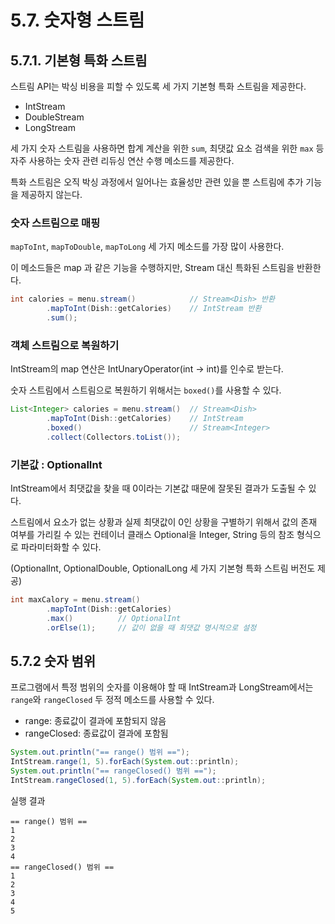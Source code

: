 # 5.7. 숫자형 스트림

## 5.7.1. 기본형 특화 스트림

스트림 API는 박싱 비용을 피할 수 있도록 세 가지 기본형 특화 스트림을 제공한다.

- IntStream
- DoubleStream
- LongStream

세 가지 숫자 스트림을 사용하면 합계 계산을 위한 `sum`, 최댓값 요소 검색을 위한 `max` 등  자주 사용하는 숫자 관련 리듀싱 연산 수행 메소드를 제공한다.

특화 스트림은 오직 박싱 과정에서 일어나는 효율성만 관련 있을 뿐 스트림에 추가 기능을 제공하지 않는다.

### 숫자 스트림으로 매핑

`mapToInt`, `mapToDouble`, `mapToLong` 세 가지 메소드를 가장 많이 사용한다.

이 메소드들은 map 과 같은 기능을 수행하지만, Stream<T> 대신 특화된 스트림을 반환한다.

```java
int calories = menu.stream()            // Stream<Dish> 반환
        .mapToInt(Dish::getCalories)    // IntStream 반환
        .sum();
```

### 객체 스트림으로 복원하기

IntStream의 map 연산은 IntUnaryOperator(int -> int)를 인수로 받는다.

숫자 스트림에서 스트림으로 복원하기 위해서는 `boxed()`를 사용할 수 있다.

```java
List<Integer> calories = menu.stream()  // Stream<Dish>
        .mapToInt(Dish::getCalories)    // IntStream
        .boxed()                        // Stream<Integer>
        .collect(Collectors.toList());
```

### 기본값 : OptionalInt

IntStream에서 최댓값을 찾을 때 0이라는 기본값 때문에 잘못된 결과가 도출될 수 있다.

스트림에서 요소가 없는 상황과 실제 최댓값이 0인 상황을 구별하기 위해서 값의 존재 여부를 가리킬 수 있는 컨테이너 클래스 Optional을 Integer, String 등의 참조 형식으로 파라미터화할 수 있다.

(OptionalInt, OptionalDouble, OptionalLong 세 가지 기본형 특화 스트림 버전도 제공)

```java
int maxCalory = menu.stream()
        .mapToInt(Dish::getCalories)
        .max()          // OptionalInt
        .orElse(1);     // 값이 없을 때 최댓값 명시적으로 설정
```

## 5.7.2 숫자 범위

프로그램에서 특정 범위의 숫자를 이용해야 할 때 IntStream과 LongStream에서는 `range`와 `rangeClosed` 두 정적 메소드를 사용할 수 있다.

- range: 종료값이 결과에 포함되지 않음
- rangeClosed: 종료값이 결과에 포함됨

```java
System.out.println("== range() 범위 ==");
IntStream.range(1, 5).forEach(System.out::println);
System.out.println("== rangeClosed() 범위 ==");
IntStream.rangeClosed(1, 5).forEach(System.out::println);
```

실행 결과

```
== range() 범위 ==
1
2
3
4
== rangeClosed() 범위 ==
1
2
3
4
5
```
